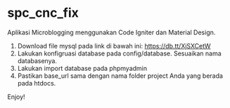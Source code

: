 # spc_cnc_fix
Aplikasi Microblogging menggunakan Code Igniter dan Material Design.


1. Download file mysql pada link di bawah ini:
https://db.tt/XjSXCetW
2. Lakukan konfigruasi database pada config/database. Sesuaikan nama databasenya.
3. Lakukan import database pada phpmyadmin
4. Pastikan base_url sama dengan nama folder project Anda yang berada pada htdocs. 

Enjoy!








